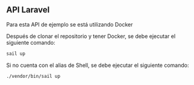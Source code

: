 ## API Laravel

Para esta API de ejemplo se está utilizando Docker 

Después de clonar el repositorio y tener Docker, se debe ejecutar el siguiente comando:

```bash 
sail up
```
Si no cuenta con el alias de Shell, se debe ejecutar el siguiente comando:

```bash
./vendor/bin/sail up
```
